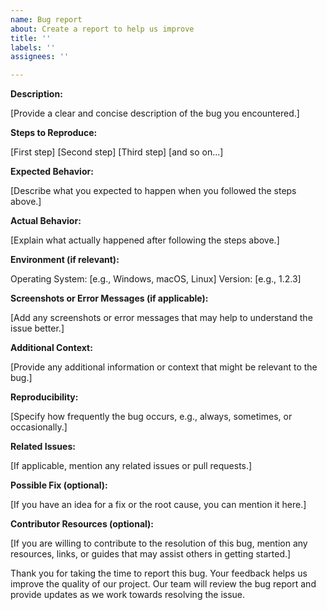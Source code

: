 ```yaml
---
name: Bug report
about: Create a report to help us improve
title: ''
labels: ''
assignees: ''

---
```


**Description:**

[Provide a clear and concise description of the bug you encountered.]

**Steps to Reproduce:**

[First step]
[Second step]
[Third step]
[and so on...]

**Expected Behavior:**

[Describe what you expected to happen when you followed the steps above.]

**Actual Behavior:**

[Explain what actually happened after following the steps above.]

**Environment (if relevant):**

Operating System: [e.g., Windows, macOS, Linux]
Version: [e.g., 1.2.3]

**Screenshots or Error Messages (if applicable):**

[Add any screenshots or error messages that may help to understand the issue better.]

**Additional Context:**

[Provide any additional information or context that might be relevant to the bug.]

**Reproducibility:**

[Specify how frequently the bug occurs, e.g., always, sometimes, or occasionally.]

**Related Issues:**

[If applicable, mention any related issues or pull requests.]

**Possible Fix (optional):**

[If you have an idea for a fix or the root cause, you can mention it here.]

**Contributor Resources (optional):**

[If you are willing to contribute to the resolution of this bug, mention any resources, links, or guides that may assist others in getting started.]

Thank you for taking the time to report this bug. Your feedback helps us improve the quality of our project. Our team will review the bug report and provide updates as we work towards resolving the issue.
